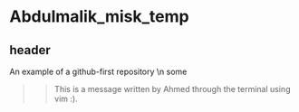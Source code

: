 # Abdulmalik_misk_temp
## header
An example of a github-first repository
\n some

>> This is a message written by Ahmed through the terminal using vim :). 
